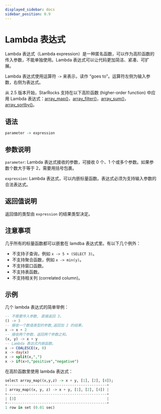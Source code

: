 ```yaml
---
displayed_sidebar: docs
sidebar_position: 0.9
---
```


# Lambda 表达式

Lambda 表达式（Lambda expression）是一种匿名函数，可以作为高阶函数的传入参数，不能单独使用。Lambda 表达式可以让代码更加简洁、紧凑、可扩展。

Lambda 表达式使用运算符 `->` 来表示，读作 “goes to”。运算符左侧为输入参数，右侧为表达式。

从 2.5 版本开始，StarRocks 支持在以下高阶函数 (higher-order function) 中应用 Lambda 表达式：[array_map()](./array-functions/array_map.md)，[array_filter()](./array-functions/array_filter.md)，[array_sum()](./array-functions/array_sum.md)，[array_sortby()](./array-functions/array_sortby.md)。

## 语法

```Haskell
parameter -> expression
```

## 参数说明

`parameter`: Lambda 表达式接收的参数，可接收 0 个、1 个或多个参数。如果参数个数大于等于 2，需要用括号包裹。

`expression`: Lambda 表达式，可以内嵌标量函数。表达式必须为支持输入参数的合法表达式。

## 返回值说明

返回值的类型由 `expression` 的结果类型决定。

## 注意事项

几乎所有的标量函数都可以嵌套在 lamdba 表达式里。有以下几个例外：

- 不支持子查询，例如 `x -> 5 + (SELECT 3)`。
- 不支持聚合函数，例如 `x -> min(y)`。
- 不支持窗口函数。
- 不支持表函数。
- 不支持相关列 (correlated column)。

## 示例

几个 lambda 表达式的简单举例：

```SQL
-- 不需要传入参数, 直接返回 3。
() -> 3    
-- 接收一个数值类型的参数,返回加 2 的结果。
x -> x + 2 
-- 接收两个参数，返回两个参数之和。
(x, y) -> x + y 
-- Lambda 表达式内嵌函数。
x -> COALESCE(x, 0)
x -> day(x)
x -> split(x,",")
x -> if(x>0,"positive","negative")
```

在高阶函数里使用 lambda 表达式：

```Haskell
select array_map((x,y,z) -> x + y, [1], [2], [4]);
+----------------------------------------------+
| array_map((x, y, z) -> x + y, [1], [2], [4]) |
+----------------------------------------------+
| [3]                                          |
+----------------------------------------------+
1 row in set (0.01 sec)
```
